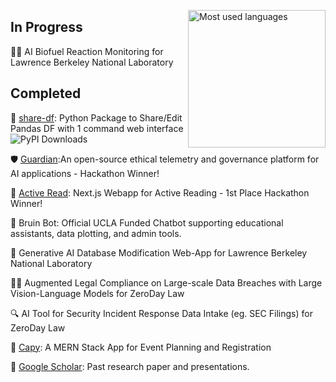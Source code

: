 <a href="#"><img align="right" src="https://github-readme-stats.vercel.app/api/top-langs/?username=rohanadwankar&layout=compact&theme=transparent" height="220px" alt="Most used languages"></a>

## In Progress

🧑‍🔬 AI Biofuel Reaction Monitoring for Lawrence Berkeley National Laboratory

## Completed

🐼 [share-df](https://github.com/RohanAdwankar/share-df): Python Package to Share/Edit Pandas DF with 1 command web interface <img src="https://static.pepy.tech/badge/share-df" alt="PyPI Downloads">

🛡️ [Guardian](https://github.com/RohanAdwankar/guardian):An open-source ethical telemetry and governance platform for AI applications - Hackathon Winner!

📖 [Active Read](https://active-read.vercel.app/): Next.js Webapp for Active Reading - 1st Place Hackathon Winner!

🏫 Bruin Bot: Official UCLA Funded Chatbot supporting educational assistants, data plotting, and admin tools.

🤖 Generative AI Database Modification Web-App for Lawrence Berkeley National Laboratory

🧑‍⚖️ Augmented Legal Compliance on Large-scale Data Breaches with Large Vision-Language Models for ZeroDay Law

🔍 AI Tool for Security Incident Response Data Intake (eg. SEC Filings) for ZeroDay Law

📆 [Capy](https://github.com/RohanAdwankar/capy): A MERN Stack App for Event Planning and Registration

🔬 [Google Scholar](https://scholar.google.com/citations?hl=en&user=zHfkhl0AAAAJ): Past research paper and presentations.
